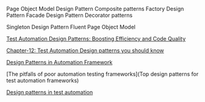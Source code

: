 Page Object Model Design Pattern
Composite patterns
Factory Design Pattern
Facade Design Pattern
Decorator patterns

Singleton Design Pattern
Fluent Page Object Model


[Test Automation Design Patterns: Boosting Efficiency and Code Quality](https://medium.com/@dees3g/test-automation-design-patters-boosting-efficiency-and-code-quality-f2e036cd953e)

[Chapter-12: Test Automation Design patterns you should know](https://kobiton.com/blog/chapter-12-test-automation-design-patterns-you-should-know/)

[Design Patterns in Automation Framework](https://www.browserstack.com/guide/design-patterns-in-automation-framework)

[The pitfalls of poor automation testing frameworks](Top design patterns for test automation frameworks)

[Design patterns in test automation](https://seleniumcamp.com/talk/design-patterns-in-test-automation/)